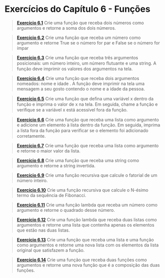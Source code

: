 # Exercícios do Capítulo 6 - Funções

> **[Exercício 6.1](https://github.com/ThallesCansi/Programacao-para-Web/blob/master/1%C2%BA%20Bimestre/Cap%C3%ADtulo%20VI%20-%20Fun%C3%A7%C3%B5es/Exercise%206.1.py)**  Crie uma função que receba dois números como argumentos e retorne a soma dos dois números. 

> **[Exercício 6.2](https://github.com/ThallesCansi/Programacao-para-Web/blob/master/1%C2%BA%20Bimestre/Cap%C3%ADtulo%20VI%20-%20Fun%C3%A7%C3%B5es/Exercise%206.2.py)**  Crie uma função que receba um número como argumento e retorne True se o número for par e False se o número for ímpar

> **[Exercício 6.3](https://github.com/ThallesCansi/Programacao-para-Web/blob/master/1%C2%BA%20Bimestre/Cap%C3%ADtulo%20VI%20-%20Fun%C3%A7%C3%B5es/Exercise%206.3.py)**  Crie uma função que receba três argumentos posicionais: um número inteiro, um número ﬂutuante e uma string. A função deve imprimir os valores dos argumentos na tela.

> **[Exercício 6.4](https://github.com/ThallesCansi/Programacao-para-Web/blob/master/1%C2%BA%20Bimestre/Cap%C3%ADtulo%20VI%20-%20Fun%C3%A7%C3%B5es/Exercise%206.4.py)**  Crie uma função que receba dois argumentos nomeados: nome e idade . A função deve imprimir na tela uma mensagem a seu gosto contendo o nome e a idade da pessoa.

> **[Exercício 6.5](https://github.com/ThallesCansi/Programacao-para-Web/blob/master/1%C2%BA%20Bimestre/Cap%C3%ADtulo%20VI%20-%20Fun%C3%A7%C3%B5es/Exercise%206.5.py)**  Crie uma função que deﬁna uma variável x dentro da função e imprima o valor de x na tela. Em seguida, chame a função e veriﬁque se a variável x está acessível fora da função.

> **[Exercício 6.6](https://github.com/ThallesCansi/Programacao-para-Web/blob/master/1%C2%BA%20Bimestre/Cap%C3%ADtulo%20VI%20-%20Fun%C3%A7%C3%B5es/Exercise%206.6.py)**  Crie uma função que receba uma lista como argumento e adicione um elemento à lista dentro da função. Em seguida, imprima a lista fora da função para veriﬁcar se o elemento foi adicionado corretamente.

> **[Exercício 6.7](https://github.com/ThallesCansi/Programacao-para-Web/blob/master/1%C2%BA%20Bimestre/Cap%C3%ADtulo%20VI%20-%20Fun%C3%A7%C3%B5es/Exercise%206.7.py)**  Crie uma função que receba uma lista como argumento e retorne o maior valor da lista.

> **[Exercício 6.8](https://github.com/ThallesCansi/Programacao-para-Web/blob/master/1%C2%BA%20Bimestre/Cap%C3%ADtulo%20VI%20-%20Fun%C3%A7%C3%B5es/Exercise%206.8.py)**  Crie uma função que receba uma string como argumento e retorne a string invertida.

> **[Exercício 6.9](https://github.com/ThallesCansi/Programacao-para-Web/blob/master/1%C2%BA%20Bimestre/Cap%C3%ADtulo%20VI%20-%20Fun%C3%A7%C3%B5es/Exercise%206.9.py)**  Crie uma função recursiva que calcule o fatorial de um número inteiro.

> **[Exercício 6.10](https://github.com/ThallesCansi/Programacao-para-Web/blob/master/1%C2%BA%20Bimestre/Cap%C3%ADtulo%20VI%20-%20Fun%C3%A7%C3%B5es/Exercise%206.10.py)**  Crie uma função recursiva que calcule o N-ésimo termo da sequência de Fibonacci.

> **[Exercício 6.11](https://github.com/ThallesCansi/Programacao-para-Web/blob/master/1%C2%BA%20Bimestre/Cap%C3%ADtulo%20VI%20-%20Fun%C3%A7%C3%B5es/Exercise%206.11.py)**  Crie uma função lambda que receba um número como argumento e retorne o quadrado desse número.

> **[Exercício 6.12](https://github.com/ThallesCansi/Programacao-para-Web/blob/master/1%C2%BA%20Bimestre/Cap%C3%ADtulo%20VI%20-%20Fun%C3%A7%C3%B5es/Exercise%206.12.py)**  Crie uma função lambda que receba duas listas como argumentos e retorne uma lista que contenha apenas os elementos que estão nas duas listas.

> **[Exercício 6.13](https://github.com/ThallesCansi/Programacao-para-Web/blob/master/1%C2%BA%20Bimestre/Cap%C3%ADtulo%20VI%20-%20Fun%C3%A7%C3%B5es/Exercise%206.13.py)**  Crie uma função que receba uma lista e uma função como argumentos e retorne uma nova lista com os elementos da lista original que satisfazem a função.

> **[Exercício 6.14](https://github.com/ThallesCansi/Programacao-para-Web/blob/master/1%C2%BA%20Bimestre/Cap%C3%ADtulo%20VI%20-%20Fun%C3%A7%C3%B5es/Exercise%206.14.py)**  Crie uma função que receba duas funções como argumentos e retorne uma nova função que é a composição das duas funções.